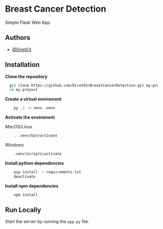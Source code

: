 
# Breast Cancer Detection

Simple Flask Web App




## Authors

- [@Diret03](https://github.com/Diret03/)


## Installation

**Clone the repository**

```bash
  git clone https://github.com/Diret03/BreastCancerDetection.git my-project
  cd my-project
```

**Create a virtual enviroment**
```bash
    py -3 -m venv .venv
```

**Activate the enviroment**

*MacOS/Linux*
```bash
    . .venv/bin/activate
 ```

*Windows*
```bash
    .venv\Scripts\activate
```

**Install python dependencies**
```bash
    pip install -r requirements.txt
    deactivate
```

**Install npm dependencies**

```bash
    npm install
```
## Run Locally


Start the server by running the `app.py` file.


